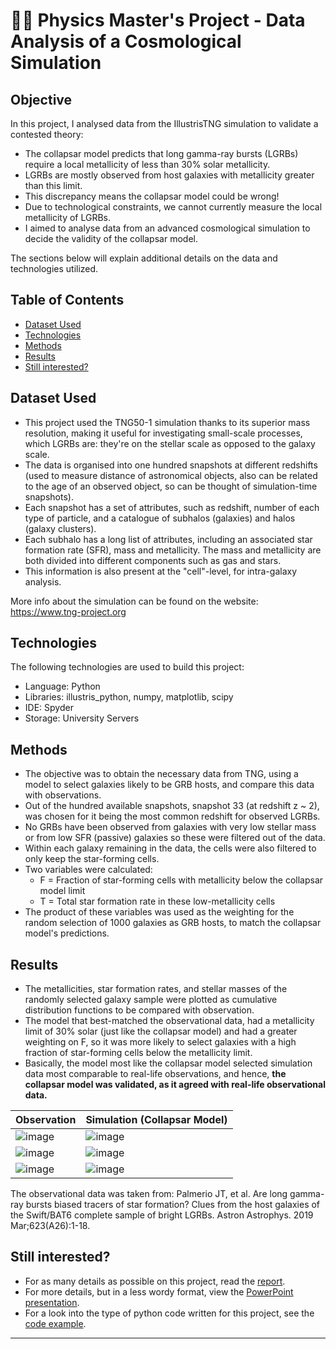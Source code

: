 # 💫🌟 Physics Master's Project - Data Analysis of a Cosmological Simulation

## Objective

In this project, I analysed data from the IllustrisTNG simulation to validate a contested theory:
* The collapsar model predicts that long gamma-ray bursts (LGRBs) require a local metallicity of less than 30% solar metallicity.
* LGRBs are mostly observed from host galaxies with metallicity greater than this limit. 
* This discrepancy means the collapsar model could be wrong!
* Due to technological constraints, we cannot currently measure the local metallicity of LGRBs.
* I aimed to analyse data from an advanced cosmological simulation to decide the validity of the collapsar model.

The sections below will explain additional details on the data and technologies utilized.

## Table of Contents

- [Dataset Used](#dataset-used)
- [Technologies](#technologies)
- [Methods](#methods)
- [Results](#results)
- [Still interested?](#still_interested)

## Dataset Used

* This project used the TNG50-1 simulation thanks to its superior mass resolution, making it useful for investigating small-scale processes, which LGRBs are: they're on the stellar scale as opposed to the galaxy scale.
* The data is organised into one hundred snapshots at different redshifts (used to measure distance of astronomical objects, also can be related to the age of an observed object, so can be thought of simulation-time snapshots).
* Each snapshot has a set of attributes, such as redshift, number of each type of particle, and a catalogue of subhalos (galaxies) and halos (galaxy clusters).
* Each subhalo has a long list of attributes, including an associated star formation rate (SFR), mass and metallicity. The mass and metallicity are both divided into different components such as gas and stars.
* This information is also present at the "cell"-level, for intra-galaxy analysis.

More info about the simulation can be found on the website: https://www.tng-project.org

## Technologies

The following technologies are used to build this project:
- Language: Python
- Libraries: illustris_python, numpy, matplotlib, scipy
- IDE: Spyder 
- Storage: University Servers

## Methods

* The objective was to obtain the necessary data from TNG, using a model to select galaxies likely to be GRB hosts, and compare this data with observations. 
* Out of the hundred available snapshots, snapshot 33 (at redshift z ~ 2), was chosen for it being the most common redshift for observed LGRBs.
* No GRBs have been observed from galaxies with very low stellar mass or from low SFR (passive) galaxies so these were filtered out of the data.
* Within each galaxy remaining in the data, the cells were also filtered to only keep the star-forming cells.
* Two variables were calculated:
    - F = Fraction of star-forming cells with metallicity below the collapsar model limit
    - T = Total star formation rate in these low-metallicity cells
* The product of these variables was used as the weighting for the random selection of 1000 galaxies as GRB hosts, to match the collapsar model's predictions.

## Results

* The metallicities, star formation rates, and stellar masses of the randomly selected galaxy sample were plotted as cumulative distribution functions to be compared with observation.
* The model that best-matched the observational data, had a metallicity limit of 30% solar (just like the collapsar model) and had a greater weighting on F, so it was more likely to select galaxies with a high fraction of star-forming cells below the metallicity limit.
* Basically, the model most like the collapsar model selected simulation data most comparable to real-life observations, and hence, **the collapsar model was validated, as it agreed with real-life observational data.**

| Observation | Simulation (Collapsar Model) |
| ------------- | ------------- |
| ![image](https://github.com/user-attachments/assets/07604a85-6f4a-47c2-ac87-15a518d8e7f5) | ![image](https://github.com/user-attachments/assets/f9eb33fd-eeea-4bdd-b3a6-295656f1efbc) |
| ![image](https://github.com/user-attachments/assets/e84ad3f5-e329-413a-a670-88a843552f4e) | ![image](https://github.com/user-attachments/assets/3c8fcb77-52cc-4481-af16-dca5a75b70a3) |
| ![image](https://github.com/user-attachments/assets/59e92a35-a9ac-42b3-9833-667c4703fb50) | ![image](https://github.com/user-attachments/assets/3807eecc-c3a8-4e71-91f4-81d6edadee01) |

The observational data was taken from: Palmerio JT, et al. Are long gamma-ray bursts biased tracers of star formation? Clues from the host galaxies of the Swift/BAT6 complete sample of bright LGRBs. Astron Astrophys. 2019 Mar;623(A26):1-18.

## Still interested?

* For as many details as possible on this project, read the [report](Report.pdf).
* For more details, but in a less wordy format, view the [PowerPoint presentation](Presentation.pptx).
* For a look into the type of python code written for this project, see the [code example](code_example.py).

***
